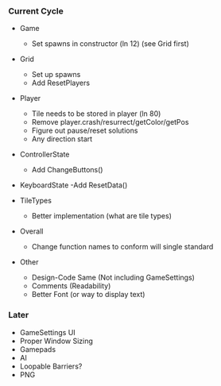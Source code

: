 ### Current Cycle
- Game
    - Set spawns in constructor (ln 12) (see Grid first)
        
- Grid
    - Set up spawns
    - Add ResetPlayers

- Player
    - Tile needs to be stored in player (ln 80)
    - Remove player.crash/resurrect/getColor/getPos
    - Figure out pause/reset solutions
    - Any direction start

- ControllerState
    - Add ChangeButtons()

- KeyboardState
    -Add ResetData()

- TileTypes
    - Better implementation (what are tile types)

- Overall
    - Change function names to conform will single standard

- Other
    - Design-Code Same (Not including GameSettings)
    - Comments (Readability)
    - Better Font (or way to display text)

### Later
- GameSettings UI
- Proper Window Sizing
- Gamepads
- AI
- Loopable Barriers?
- PNG